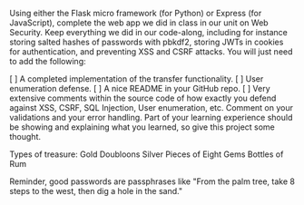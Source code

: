 Using either the Flask micro framework (for Python) or Express (for JavaScript), complete the web app we did in class in our unit on Web Security. Keep everything we did in our code-along, including for instance storing salted hashes of passwords with pbkdf2, storing JWTs in cookies for authentication, and preventing XSS and CSRF attacks. You will just need to add the following:

  [ ]  A completed implementation of the transfer functionality.
  [ ]  User enumeration defense.
  [ ]  A nice README in your GitHub repo.
  [ ]  Very extensive comments within the source code of how exactly you defend against XSS, CSRF, SQL Injection, User enumeration, etc. Comment on your validations and your error handling. Part of your learning experience should be showing and explaining what you learned, so give this project some thought.

Types of treasure:
Gold Doubloons
Silver Pieces of Eight
Gems
Bottles of Rum

Reminder, good passwords are passphrases like "From the palm tree, take 8 steps to the west, then dig a hole in the sand."
